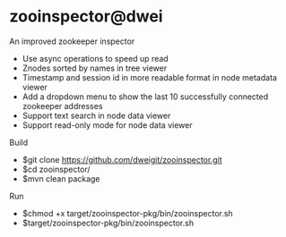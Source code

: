 zooinspector@dwei
=================

An improved zookeeper inspector

- Use async operations to speed up read
- Znodes sorted by names in tree viewer
- Timestamp and session id in more readable format in node metadata viewer
- Add a dropdown menu to show the last 10 successfully connected zookeeper addresses
- Support text search in node data viewer
- Support read-only mode for node data viewer

Build
- $git clone https://github.com/dweigit/zooinspector.git
- $cd zooinspector/
- $mvn clean package

Run
- $chmod +x target/zooinspector-pkg/bin/zooinspector.sh
- $target/zooinspector-pkg/bin/zooinspector.sh
